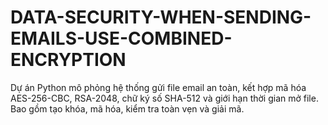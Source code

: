 # DATA-SECURITY-WHEN-SENDING-EMAILS-USE-COMBINED-ENCRYPTION
Dự án Python mô phỏng hệ thống gửi file email an toàn, kết hợp mã hóa AES-256-CBC, RSA-2048, chữ ký số SHA-512 và giới hạn thời gian mở file. Bao gồm tạo khóa, mã hóa, kiểm tra toàn vẹn và giải mã.
